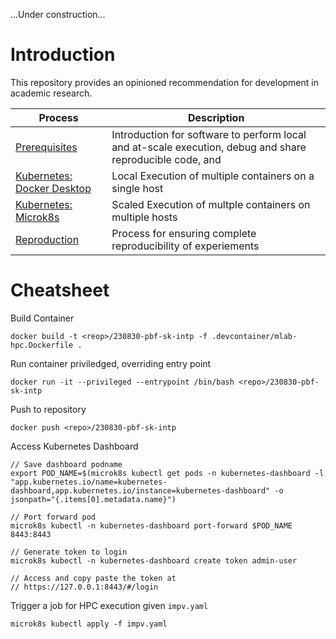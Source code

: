 
...Under construction...

# Introduction

This repository provides an opinioned recommendation for development in academic research.

| Process | Description |
| ------------- | ------------- |
| [Prerequisites](PREREQUISITES.md)  | Introduction for software to perform local and at-scale execution, debug and share reproducible code, and  |
| [Kubernetes: Docker Desktop](KUBERNETES.md)  | Local Execution of multiple containers on a single host |
| [Kubernetes: Microk8s](MICROK8S.md) | Scaled Execution of multple containers on multiple hosts |
| [Reproduction](REPRODUCE.md)  | Process for ensuring complete reproducibility of experiements |


# Cheatsheet

Build Container
```
docker build -t <reop>/230830-pbf-sk-intp -f .devcontainer/mlab-hpc.Dockerfile .
```

Run container priviledged, overriding entry point
```
docker run -it --privileged --entrypoint /bin/bash <repo>/230830-pbf-sk-intp
```

Push to repository
```
docker push <repo>/230830-pbf-sk-intp
```

Access Kubernetes Dashboard
```
// Save dashboard podname
export POD_NAME=$(microk8s kubectl get pods -n kubernetes-dashboard -l "app.kubernetes.io/name=kubernetes-dashboard,app.kubernetes.io/instance=kubernetes-dashboard" -o jsonpath="{.items[0].metadata.name}")

// Port forward pod
microk8s kubectl -n kubernetes-dashboard port-forward $POD_NAME 8443:8443

// Generate token to login
microk8s kubectl -n kubernetes-dashboard create token admin-user

// Access and copy paste the token at 
// https://127.0.0.1:8443/#/login
```

Trigger a job for HPC execution given `impv.yaml`
```
microk8s kubectl apply -f impv.yaml
```